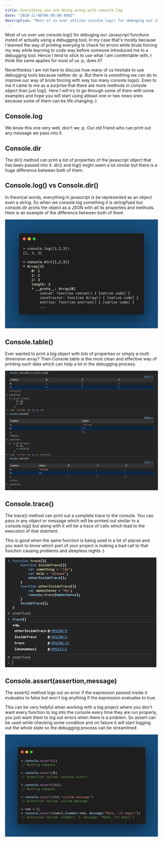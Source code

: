 ```yaml
---
title: Everything you are doing wrong with console.log
date: "2020-11-06T06:00:00.000Z"
description: "Most of us over utilize console.log() for debuging our Javascript but there might be better way without using any debugging tools"
---
```


Most of us over use console.log() for debuging our Javascript functions insted of actually using a debugging tool, In my case that's mostly because I learned the way of printing everying to check for errors while brute forcing my way while learning to code way before someone introduced me to a debugging tool. Hence I tend to stick to use what I am comfertable with, I think the same applies for most of us :p, does it?  

Nevertheless I am not here to discuss how many of us hesitate to use debugging tools because neither do :p. But there is something we can do to improve our way of brute forcing with way too many console.logs(). Even to me it came to me as a surprise that there are more methods in console object than just log(). Here I will try to go through some of them with some examples and hope you will start using atleast one or two news ones because some of them can be life changing :)

## Console.log  
We know this one very well, don't we :p. Our old friend who can print out any message we pass into it.

## Console.dir
The dir() method can print a list of properties of the javascript object that has been passed into it. dir() and log() might seem a lot similar but there is a huge difference between both of them.  

## Console.log() vs Console.dir()
In theorical words, everything in javascript is be represented as an object even a string. So when we console.log something it is stringifyed but console.dir prints the object as a JSON with all its properties and methods.  
Here is an example of the difference between both of them   

![console.log vs console.dir](./images/dir_vs_log.png)

## Console.table()
Ever wanted to print a big object with lots of properties or simply a multi dimension array? Then Console.table is the most clean and effective way of printing such data which can help a lot in the debugging process.  

![Console.table](./images/table.JPG)

## Console.trace() 
The trace() method can print out a complete trace to the console. You can pass in any object or message which will be printed out similar to a console.log() but along with it will be a trace of calls which lead to the execution of that statment.  

This is good when the same function is being used in a lot of places and you want to know which part of your project is making a bad call to that function causing problems and sleepless nights :) 

![Console.trace](./images/trace.JPG)

## Console.assert(assertion,message) 
The assert() method logs out an error if the expression passed inside it evaluates to false but won't log anything if the expression evaluates to true.  

This can be very helpful when working with a big project where you don't want every function to log into the console every time they are run properly, you just want them to log out errors when there is a problem. So assert can be used while checking some condition and on failure it will start logging out the whole state so the debugging process can be streamlined

![Console.assert](./images/assert.png)

